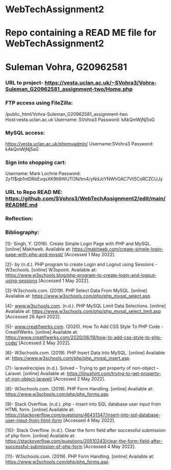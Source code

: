 # WebTechAssignment2
# Repo containing a READ ME file for WebTechAssignment2
# Suleman Vohra, G20962581
### URL to project- https://vesta.uclan.ac.uk/~SVohra3/Vohra-Suleman_G20962581_assignment-two/Home.php
### FTP access using FileZilla:
/public_html/Vohra-Suleman_G20962581_assignment-two
Host:vesta.uclan.ac.uk
Username: SVohra3
Password: kAkQmWjNj5sG

### MySQL access:
https://vesta.uclan.ac.uk/phpmyadmin/
Username:SVohra3
Password: kAkQmWjNj5sG

### Sign into shopping cart:
Username: Mark Lochrie
Password: $2y$11$qb1ntDRbEvqsXK9It8WUTON/tm4/yNdJcYNWhOAC7VtSCsRCZCUJy
### URL to Repo READ ME: https://github.com/SVohra3/WebTechAssignment2/edit/main/README.md

### Reflection:

### Bibliography:
[1]- Singh, Y. (2016). Create Simple Login Page with PHP and MySQL. [online] Makitweb. Available at: https://makitweb.com/create-simple-login-page-with-php-and-mysql/ [Accessed 1 May 2022].

[2]- by (n.d.). PHP program to create Login and Logout using Sessions - W3schools. [online] W3spoint. Available at: https://www.w3schools.blog/php-program-to-create-login-and-logout-using-sessions [Accessed 1 May 2022].

[3]-W3schools.com. (2019). PHP Select Data From MySQL. [online] Available at: https://www.w3schools.com/php/php_mysql_select.asp.

[4]- www.w3schools.com. (n.d.). PHP MySQL Limit Data Selections. [online] Available at: https://www.w3schools.com/php/php_mysql_select_limit.asp [Accessed 28 April 2022].

[5]- www.creatifwerks.com. (2020). How To Add CSS Style To PHP Code - CreatifWerks. [online] Available at: https://www.creatifwerks.com/2020/06/19/how-to-add-css-style-to-php-code/ [Accessed 2 May 2022].

[6]- W3schools.com. (2019). PHP Insert Data Into MySQL. [online] Available at: https://www.w3schools.com/php/php_mysql_insert.asp.

[7]- laravelrecipies (n.d.). Solved – Trying to get property of non-object – Laravel. [online] Available at: https://linuxhint.com/trying-to-get-property-of-non-object-laravel/ [Accessed 2 May 2022].

[8]- W3schools.com. (2019). PHP Form Handling. [online] Available at: https://www.w3schools.com/php/php_forms.asp.

[9]- Stack Overflow. (n.d.). php - Insert into SQL database user input from HTML form. [online] Available at: https://stackoverflow.com/questions/46431347/insert-into-sql-database-user-input-from-html-form [Accessed 4 May 2022].

[10]- Stack Overflow. (n.d.). Clear the form field after successful submission of php form. [online] Available at: https://stackoverflow.com/questions/20510243/clear-the-form-field-after-successful-submission-of-php-form [Accessed 4 May 2022].

[11]- W3schools.com. (2019). PHP Form Handling. [online] Available at: https://www.w3schools.com/php/php_forms.asp.

